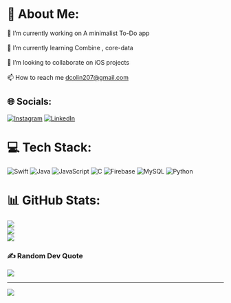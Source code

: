# 💫 About Me:
🔭 I’m currently working on A minimalist To-Do app<br><br>🌱 I’m currently learning Combine , core-data<br><br>👯 I’m looking to collaborate on iOS projects<br><br>📫 How to reach me dcolin207@gmail.com


## 🌐 Socials:
[![Instagram](https://img.shields.io/badge/Instagram-%23E4405F.svg?logo=Instagram&logoColor=white)](https://instagram.com/aldified) [![LinkedIn](https://img.shields.io/badge/LinkedIn-%230077B5.svg?logo=linkedin&logoColor=white)](https://linkedin.com/in/donaldcolin) 

# 💻 Tech Stack:
![Swift](https://img.shields.io/badge/swift-F54A2A?style=for-the-badge&logo=swift&logoColor=white) ![Java](https://img.shields.io/badge/java-%23ED8B00.svg?style=for-the-badge&logo=openjdk&logoColor=white) ![JavaScript](https://img.shields.io/badge/javascript-%23323330.svg?style=for-the-badge&logo=javascript&logoColor=%23F7DF1E) ![C](https://img.shields.io/badge/c-%2300599C.svg?style=for-the-badge&logo=c&logoColor=white) ![Firebase](https://img.shields.io/badge/firebase-%23039BE5.svg?style=for-the-badge&logo=firebase) ![MySQL](https://img.shields.io/badge/mysql-4479A1.svg?style=for-the-badge&logo=mysql&logoColor=white) ![Python](https://img.shields.io/badge/python-3670A0?style=for-the-badge&logo=python&logoColor=ffdd54)
# 📊 GitHub Stats:
![](https://github-readme-stats.vercel.app/api?username=donaldcolin&theme=dark&hide_border=false&include_all_commits=true&count_private=true)<br/>
![](https://github-readme-streak-stats.herokuapp.com/?user=donaldcolin&theme=dark&hide_border=false)<br/>
![](https://github-readme-stats.vercel.app/api/top-langs/?username=donaldcolin&theme=dark&hide_border=false&include_all_commits=true&count_private=true&layout=compact)

### ✍️ Random Dev Quote
![](https://quotes-github-readme.vercel.app/api?type=horizontal&theme=tokyonight)

---
[![](https://visitcount.itsvg.in/api?id=donaldcolin&icon=1&color=9)](https://visitcount.itsvg.in)

<!-- Proudly created with GPRM ( https://gprm.itsvg.in ) -->
